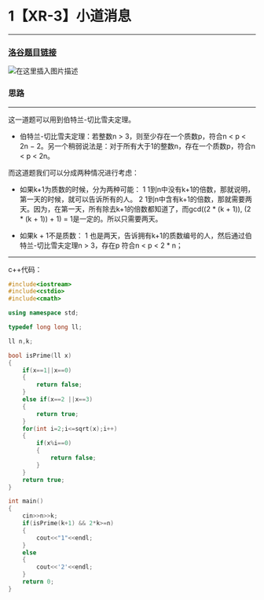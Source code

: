# 1【XR-3】小道消息
---
### [洛谷题目链接](https://www.luogu.com.cn/problem/P5535)
![在这里插入图片描述](https://img-blog.csdnimg.cn/037d66ccefd1433eaf13f884618e133a.png#pic_center)

###  思路
---
这一道题可以用到伯特兰-切比雪夫定理。
 - 伯特兰-切比雪夫定理：若整数n > 3，则至少存在一个质数p，符合n < p < 2n − 2。另一个稍弱说法是：对于所有大于1的整数n，存在一个质数p，符合n < p < 2n。

而这道题我们可以分成两种情况进行考虑：

 - 如果k+1为质数的时候，分为两种可能：
 		1 1到n中没有k+1的倍数，那就说明，第一天的时候，就可以告诉所有的人。
 		2 1到n中含有k+1的倍数，那就需要两天。因为，在第一天，所有除去k+1的倍数都知道了，而gcd((2 * (k + 1)), (2 * (k + 1)) + 1) = 1是一定的。所以只需要两天。
 	
 - 如果k + 1不是质数：
 	1 也是两天，告诉拥有k+1的质数编号的人，然后通过伯特兰-切比雪夫定理n > 3，存在p 符合n < p < 2 * n；

---

c++代码：

```cpp
#include<iostream>
#include<cstdio>
#include<cmath>

using namespace std;

typedef long long ll;

ll n,k;

bool isPrime(ll x)
{
    if(x==1||x==0)
    {
        return false;
    }
    else if(x==2 ||x==3)
    {
        return true;
    }
    for(int i=2;i<=sqrt(x);i++)
    {
        if(x%i==0)
        {
            return false;
        }
    }
    return true;
}

int main()
{
    cin>>n>>k;
    if(isPrime(k+1) && 2*k>=n)
    {
        cout<<"1"<<endl;
    }
    else
    {
        cout<<'2'<<endl;
    }
    return 0;
}
```
